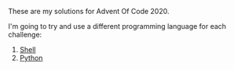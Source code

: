 These are my solutions for Advent Of Code 2020.

I'm going to try and use a different programming language for each challenge:

1. [Shell](1)
1. [Python](2)

